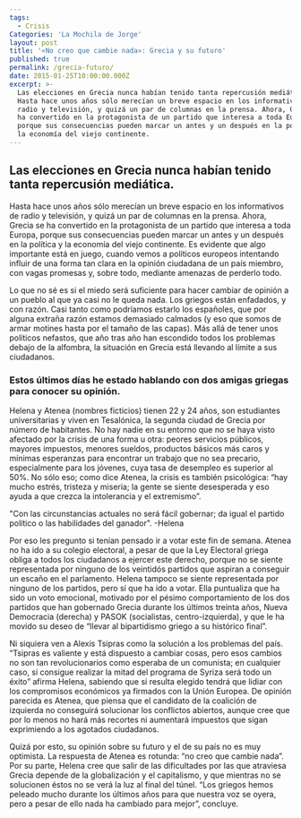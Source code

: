 ```yaml
---
tags:
  - Crisis
Categories: 'La Mochila de Jorge'
layout: post
title: '«No creo que cambie nada»: Grecia y su futuro'
published: true
permalink: /grecia-futuro/
date: 2015-01-25T10:00:00.000Z
excerpt: >-
  Las elecciones en Grecia nunca habían tenido tanta repercusión mediática.
  Hasta hace unos años sólo merecían un breve espacio en los informativos de
  radio y televisión, y quizá un par de columnas en la prensa. Ahora, Grecia se
  ha convertido en la protagonista de un partido que interesa a toda Europa,
  porque sus consecuencias pueden marcar un antes y un después en la política y
  la economía del viejo continente.
---
```

## Las elecciones en Grecia nunca habían tenido tanta repercusión mediática.
Hasta hace unos años sólo merecían un breve espacio en los informativos de radio y televisión, y quizá un par de columnas en la prensa. Ahora, Grecia se ha convertido en la protagonista de un partido que interesa a toda Europa, porque sus consecuencias pueden marcar un antes y un después en la política y la economía del viejo continente. Es evidente que algo importante está en juego, cuando vemos a políticos europeos intentando influir de una forma tan clara en la opinión ciudadana de un país miembro, con vagas promesas y, sobre todo, mediante amenazas de perderlo todo.

Lo que no sé es si el miedo será suficiente para hacer cambiar de opinión a un pueblo al que ya casi no le queda nada. Los griegos están enfadados, y con razón. Casi tanto como podríamos estarlo los españoles, que por alguna extraña razón estamos demasiado calmados (y eso que somos de armar motines hasta por el tamaño de las capas). Más allá de tener unos políticos nefastos, que año tras año han escondido todos los problemas debajo de la alfombra, la situación en Grecia está llevando al límite a sus ciudadanos.

### Estos últimos días he estado hablando con dos amigas griegas para conocer su opinión.
Helena y Atenea (nombres ficticios) tienen 22 y 24 años, son estudiantes universitarias y viven en Tesalónica, la segunda ciudad de Grecia por número de habitantes. No hay nadie en su entorno que no se haya visto afectado por la crisis de una forma u otra: peores servicios públicos, mayores impuestos, menores sueldos, productos básicos más caros y mínimas esperanzas para encontrar un trabajo que no sea precario, especialmente para los jóvenes, cuya tasa de desempleo es superior al 50%. No sólo eso; como dice Atenea, la crisis es también psicológica: “hay mucho estrés, tristeza y miseria; la gente se siente desesperada y eso ayuda a que crezca la intolerancia y el extremismo”.

"Con las circunstancias actuales no será fácil gobernar; da igual el partido político o las habilidades del ganador". -Helena

Por eso les pregunto si tenían pensado ir a votar este fin de semana. Atenea no ha ido a su colegio electoral, a pesar de que la Ley Electoral griega obliga a todos los ciudadanos a ejercer este derecho, porque no se siente representada por ninguno de los veintidós partidos que aspiran a conseguir un escaño en el parlamento. Helena tampoco se siente representada por ninguno de los partidos, pero sí que ha ido a votar. Ella puntualiza que ha sido un voto emocional, motivado por el pésimo comportamiento de los dos partidos que han gobernado Grecia durante los últimos treinta años, Nueva Democracia (derecha) y PASOK (socialistas, centro-izquierda), y que le ha movido su deseo de “llevar al bipartidismo griego a su histórico final”.

Ni siquiera ven a Alexis Tsipras como la solución a los problemas del país. “Tsipras es valiente y está dispuesto a cambiar cosas, pero esos cambios no son tan revolucionarios como esperaba de un comunista; en cualquier caso, si consigue realizar la mitad del programa de Syriza será todo un éxito” afirma Helena, sabiendo que si resulta elegido tendrá que lidiar con los compromisos económicos ya firmados con la Unión Europea.  De opinión parecida es Atenea, que piensa que el candidato de la coalición de izquierda no conseguirá solucionar los conflictos abiertos, aunque cree que por lo menos no hará más recortes ni aumentará impuestos que sigan exprimiendo a los agotados ciudadanos.

Quizá por esto, su opinión sobre su futuro y el de su país no es muy optimista. La respuesta de Atenea es rotunda: “no creo que cambie nada”. Por su parte, Helena cree que salir de las dificultades por las que atraviesa Grecia depende de la globalización y el capitalismo, y que mientras no se solucionen éstos no se verá la luz al final del túnel. “Los griegos hemos peleado mucho durante los últimos años para que nuestra voz se oyera, pero a pesar de ello nada ha cambiado para mejor”, concluye.
